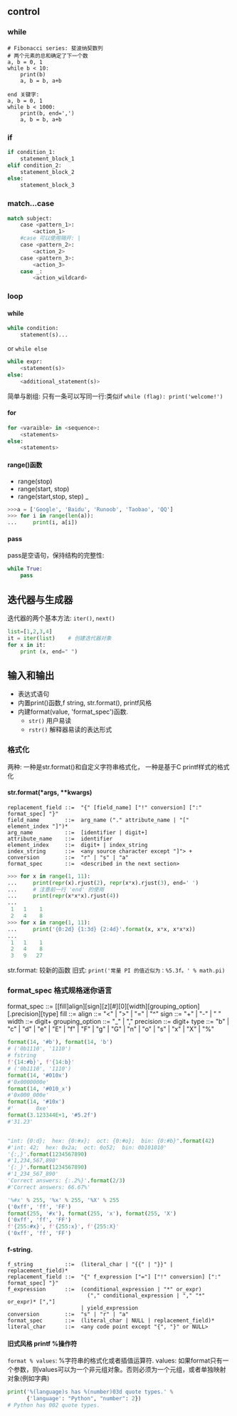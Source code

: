 
## control


### while

```
# Fibonacci series: 斐波纳契数列
# 两个元素的总和确定了下一个数
a, b = 0, 1
while b < 10:
    print(b)
    a, b = b, a+b
```


```
end 关键字:
a, b = 0, 1
while b < 1000:
    print(b, end=',')
    a, b = b, a+b

```

### if
```python
if condition_1:
    statement_block_1
elif condition_2:
    statement_block_2
else:
    statement_block_3

```

### match...case
```python
match subject:
    case <pattern_1>:
        <action_1>
    #case 可以使用隔开: |
    case <pattern_2>:
        <action_2>
    case <pattern_3>:
        <action_3>
    case _:
        <action_wildcard>
```

### loop

#### while

```python
while condition:
    statement(s)...
```

or `while else`
```python
while expr:
    <statement(s)>
else:
    <additional_statement(s)>
```

简单与剧组:
只有一条可以写同一行:类似if
`while (flag): print('welcome!')`

#### for 
```python
for <varaible> in <sequence>:
    <statements>
else:
    <statements>
```

#### range()函数
- range(stop)
- range(start, stop)
- range(start,stop, step)
_ 

```python
>>>a = ['Google', 'Baidu', 'Runoob', 'Taobao', 'QQ']
>>> for i in range(len(a)):
...     print(i, a[i])
```

#### pass
pass是空语句，保持结构的完整性:
```python
while True:
    pass
```

## 迭代器与生成器
迭代器的两个基本方法: `iter()`, `next()`

```python
list=[1,2,3,4]
it = iter(list)    # 创建迭代器对象
for x in it:
    print (x, end=" ")

```

## 输入和输出
- 表达式语句
- 内置print()函数,f string, str.format(), printf风格
- 内建format(value, 'format_spec')函数.
  - `str()` 用户易读
  - `rstr()` 解释器易读的表达形式

### 格式化
两种: 一种是str.format()和自定义字符串格式化， 一种是基于C printf样式的格式化

#### str.format(*args, **kwargs)


```
replacement_field ::=  "{" [field_name] ["!" conversion] [":" format_spec] "}"
field_name        ::=  arg_name ("." attribute_name | "[" element_index "]")*
arg_name          ::=  [identifier | digit+]
attribute_name    ::=  identifier
element_index     ::=  digit+ | index_string
index_string      ::=  <any source character except "]"> +
conversion        ::=  "r" | "s" | "a"
format_spec       ::=  <described in the next section>
```

```python
>>> for x in range(1, 11):
...     print(repr(x).rjust(2), repr(x*x).rjust(3), end=' ')
...     # 注意前一行 'end' 的使用
...     print(repr(x*x*x).rjust(4))
...
 1   1    1
 2   4    8
>>> for x in range(1, 11):
...     print('{0:2d} {1:3d} {2:4d}'.format(x, x*x, x*x*x))
...
 1   1    1
 2   4    8
 3   9   27

```

str.format: 较新的函数
旧式: `print('常量 PI 的值近似为：%5.3f。' % math.pi)`

### format_spec 格式规格迷你语言
format_spec     ::=  [[fill]align][sign][z][#][0][width][grouping_option][.precision][type]
fill            ::=  <any character>
align           ::=  "<" | ">" | "=" | "^"
sign            ::=  "+" | "-" | " "
width           ::=  digit+
grouping_option ::=  "_" | ","
precision       ::=  digit+
type            ::=  "b" | "c" | "d" | "e" | "E" | "f" | "F" | "g" | "G" | "n" | "o" | "s" | "x" | "X" | "%"

```python
format(14, '#b'), format(14, 'b')
# ('0b1110', '1110')
# fstring
f'{14:#b}', f'{14:b}'
# ('0b1110', '1110')
format(14, '#010x')
#'0x0000000e'
format(14, '#010_x')
#'0x000_000e'
format(14, '#10x')
#'       0xe'
format(3.123344E+1, '#5.2f')
#'31.23'


"int: {0:d};  hex: {0:#x};  oct: {0:#o};  bin: {0:#b}".format(42)
#'int: 42;  hex: 0x2a;  oct: 0o52;  bin: 0b101010'
'{:,}'.format(1234567890)
#'1,234,567,890'
'{:_}'.format(1234567890)
#'1_234_567_890'
'Correct answers: {:.2%}'.format(2/3)
#'Correct answers: 66.67%'
```

```python
'%#x' % 255, '%x' % 255, '%X' % 255
('0xff', 'ff', 'FF')
format(255, '#x'), format(255, 'x'), format(255, 'X')
('0xff', 'ff', 'FF')
f'{255:#x}', f'{255:x}', f'{255:X}'
('0xff', 'ff', 'FF')
```

#### f-string. 
```
f_string          ::=  (literal_char | "{{" | "}}" | replacement_field)*
replacement_field ::=  "{" f_expression ["="] ["!" conversion] [":" format_spec] "}"
f_expression      ::=  (conditional_expression | "*" or_expr)
                         ("," conditional_expression | "," "*" or_expr)* [","]
                       | yield_expression
conversion        ::=  "s" | "r" | "a"
format_spec       ::=  (literal_char | NULL | replacement_field)*
literal_char      ::=  <any code point except "{", "}" or NULL>
```

#### 旧式风格 printf %操作符
`format % values`: %字符串的格式化或者插值运算符.
values: 如果format只有一个参数，则values可以为一个非元组对象。否则必须为一个元组，或者单独映射对象(例如字典)
```python
print('%(language)s has %(number)03d quote types.' %
      {'language': "Python", "number": 2})
# Python has 002 quote types.
```